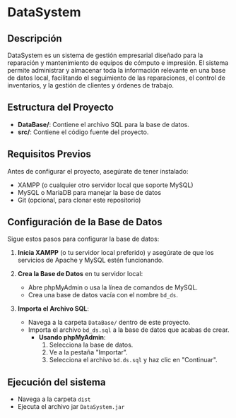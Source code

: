 # DataSystem

## Descripción
DataSystem es un sistema de gestión empresarial diseñado para la reparación y mantenimiento de equipos de cómputo e impresión. El sistema permite administrar y almacenar toda la información relevante en una base de datos local, facilitando el seguimiento de las reparaciones, el control de inventarios, y la gestión de clientes y órdenes de trabajo.

## Estructura del Proyecto
- **DataBase/**: Contiene el archivo SQL para la base de datos.
- **src/**: Contiene el código fuente del proyecto.

## Requisitos Previos
Antes de configurar el proyecto, asegúrate de tener instalado:
- XAMPP (o cualquier otro servidor local que soporte MySQL)
- MySQL o MariaDB para manejar la base de datos
- Git (opcional, para clonar este repositorio)

## Configuración de la Base de Datos
Sigue estos pasos para configurar la base de datos:

1. **Inicia XAMPP** (o tu servidor local preferido) y asegúrate de que los servicios de Apache y MySQL estén funcionando.

2. **Crea la Base de Datos** en tu servidor local:
   - Abre phpMyAdmin o usa la línea de comandos de MySQL.
   - Crea una base de datos vacía con el nombre `bd_ds`.

3. **Importa el Archivo SQL**:
   - Navega a la carpeta `DataBase/` dentro de este proyecto.
   - Importa el archivo `bd_ds.sql` a la base de datos que acabas de crear.
     - **Usando phpMyAdmin**:
       1. Selecciona la base de datos.
       2. Ve a la pestaña "Importar".
       3. Selecciona el archivo `bd.ds.sql` y haz clic en "Continuar".

## Ejecución del sistema
- Navega a la carpeta `dist`
- Ejecuta el archivo jar `DataSystem.jar`